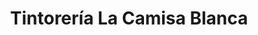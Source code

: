 ---
title: "Tintorería La Camisa Blanca"
url: /caracas/tintoreria-la-camisa-blanca/
shop: lavandería
---